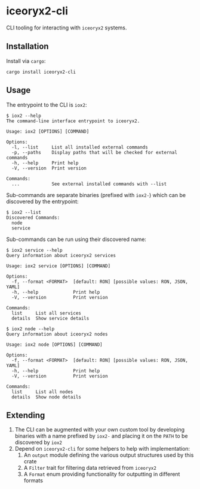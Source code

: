 # iceoryx2-cli

CLI tooling for interacting with `iceoryx2` systems.

## Installation

Install via `cargo`:

```console
cargo install iceoryx2-cli
```

## Usage

The entrypoint to the CLI is `iox2`:

```console
$ iox2 --help
The command-line interface entrypoint to iceoryx2.

Usage: iox2 [OPTIONS] [COMMAND]

Options:
  -l, --list     List all installed external commands
  -p, --paths    Display paths that will be checked for external commands
  -h, --help     Print help
  -V, --version  Print version

Commands:
  ...            See external installed commands with --list
```

Sub-commands are separate binaries (prefixed with `iox2-`) which can be
discovered by the entrypoint:

```console
$ iox2 --list
Discovered Commands:
  node
  service
```

Sub-commands can be run using their discovered name:

```console
$ iox2 service --help
Query information about iceoryx2 services

Usage: iox2 service [OPTIONS] [COMMAND]

Options:
  -f, --format <FORMAT>  [default: RON] [possible values: RON, JSON, YAML]
  -h, --help             Print help
  -V, --version          Print version

Commands:
  list     List all services
  details  Show service details
```

```console
$ iox2 node --help
Query information about iceoryx2 nodes

Usage: iox2 node [OPTIONS] [COMMAND]

Options:
  -f, --format <FORMAT>  [default: RON] [possible values: RON, JSON, YAML]
  -h, --help             Print help
  -V, --version          Print version

Commands:
  list     List all nodes
  details  Show node details
```

## Extending

1. The CLI can be augmented with your own custom tool by developing binaries
   with a name prefixed by `iox2-` and placing it on the `PATH` to be discovered
   by `iox2`
2. Depend on `iceoryx2-cli` for some helpers to help with implementation:
   1. An `output` module defining the various output structures used by this
      crate
   2. A `Filter` trait for filtering data retrieved from `iceoryx2`
   3. A `Format` enum providing functionality for outputting in different
      formats
